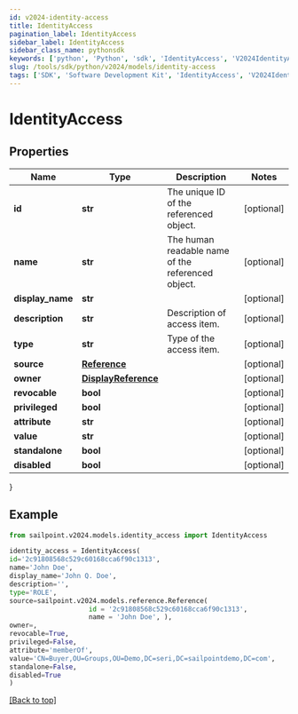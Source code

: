 ```yaml
---
id: v2024-identity-access
title: IdentityAccess
pagination_label: IdentityAccess
sidebar_label: IdentityAccess
sidebar_class_name: pythonsdk
keywords: ['python', 'Python', 'sdk', 'IdentityAccess', 'V2024IdentityAccess'] 
slug: /tools/sdk/python/v2024/models/identity-access
tags: ['SDK', 'Software Development Kit', 'IdentityAccess', 'V2024IdentityAccess']
---
```


# IdentityAccess


## Properties

Name | Type | Description | Notes
------------ | ------------- | ------------- | -------------
**id** | **str** | The unique ID of the referenced object. | [optional] 
**name** | **str** | The human readable name of the referenced object. | [optional] 
**display_name** | **str** |  | [optional] 
**description** | **str** | Description of access item. | [optional] 
**type** | **str** | Type of the access item. | [optional] 
**source** | [**Reference**](reference) |  | [optional] 
**owner** | [**DisplayReference**](display-reference) |  | [optional] 
**revocable** | **bool** |  | [optional] 
**privileged** | **bool** |  | [optional] 
**attribute** | **str** |  | [optional] 
**value** | **str** |  | [optional] 
**standalone** | **bool** |  | [optional] 
**disabled** | **bool** |  | [optional] 
}

## Example

```python
from sailpoint.v2024.models.identity_access import IdentityAccess

identity_access = IdentityAccess(
id='2c91808568c529c60168cca6f90c1313',
name='John Doe',
display_name='John Q. Doe',
description='',
type='ROLE',
source=sailpoint.v2024.models.reference.Reference(
                    id = '2c91808568c529c60168cca6f90c1313', 
                    name = 'John Doe', ),
owner=,
revocable=True,
privileged=False,
attribute='memberOf',
value='CN=Buyer,OU=Groups,OU=Demo,DC=seri,DC=sailpointdemo,DC=com',
standalone=False,
disabled=True
)

```
[[Back to top]](#) 

